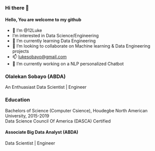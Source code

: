 ### Hi there 👋

#### Hello, You are welcome to my github  <br>
- 👋 I’m @12Luke <br>
- I’m interested in Data Science/Engineering <br>
- 🌱 I’m currently learning Data Engineering <br>
- 💞️ I’m looking to collaborate on Machine learning & Data Engineering projects <br>
- 📫 lukesobayo@gmail.com <br>
- 🔭 I’m currently working on a NLP personalized Chatbot <br>

### Olalekan Sobayo (ABDA) <br> 
An Enthuasiast Data Scientist | Engineer  <br>

### Education <br>
Bachelors of Science (Computer Csience), Houdegbe North American University, 2015-2019 <br>
Data Science Council Of America (DASCA) Certified

#### Associate Big Data Analyst (ABDA)
Data Scientist | Engineer <br>
